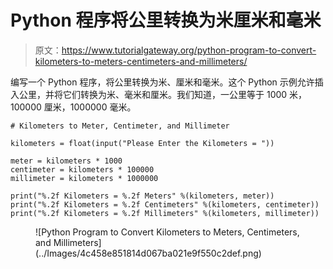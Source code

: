 # Python 程序将公里转换为米厘米和毫米

> 原文：<https://www.tutorialgateway.org/python-program-to-convert-kilometers-to-meters-centimeters-and-millimeters/>

编写一个 Python 程序，将公里转换为米、厘米和毫米。这个 Python 示例允许插入公里，并将它们转换为米、毫米和厘米。我们知道，一公里等于 1000 米，100000 厘米，1000000 毫米。

```
# Kilometers to Meter, Centimeter, and Millimeter

kilometers = float(input("Please Enter the Kilometers = "))

meter = kilometers * 1000
centimeter = kilometers * 100000
millimeter = kilometers * 1000000

print("%.2f Kilometers = %.2f Meters" %(kilometers, meter))
print("%.2f Kilometers = %.2f Centimeters" %(kilometers, centimeter))
print("%.2f Kilometers = %.2f Millimeters" %(kilometers, millimeter))
```

<figure class="wp-block-image size-large">![Python Program to Convert Kilometers to Meters, Centimeters, and Millimeters](../Images/4c458e851814d067ba021e9f550c2def.png)</figure>